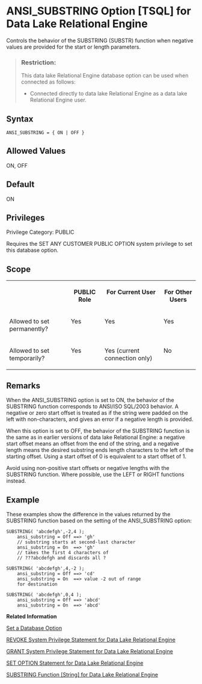 <!-- loioa62ceea984f210159d1a91e2823fa668 -->

# ANSI\_SUBSTRING Option \[TSQL\] for Data Lake Relational Engine

Controls the behavior of the SUBSTRING \(SUBSTR\) function when negative values are provided for the start or length parameters.



> ### Restriction:  
> This data lake Relational Engine database option can be used when connected as follows:
> 
> -   Connected directly to data lake Relational Engine as a data lake Relational Engine user.



<a name="loioa62ceea984f210159d1a91e2823fa668__section_u1n_l5b_qkb"/>

## Syntax

```
ANSI_SUBSTRING = { ON | OFF }
```



<a name="loioa62ceea984f210159d1a91e2823fa668__iq_refso_340"/>

## Allowed Values

ON, OFF



<a name="loioa62ceea984f210159d1a91e2823fa668__iq_refso_341"/>

## Default

ON



<a name="loioa62ceea984f210159d1a91e2823fa668__section_k3c_gxb_3qb"/>

## Privileges

Privilege Category: PUBLIC

Requires the SET ANY CUSTOMER PUBLIC OPTION system privilege to set this database option.



<a name="loioa62ceea984f210159d1a91e2823fa668__iq_refso_325"/>

## Scope


<table>
<tr>
<th valign="top">

 



</th>
<th valign="top">

PUBLIC Role



</th>
<th valign="top">

For Current User



</th>
<th valign="top">

For Other Users



</th>
</tr>
<tr>
<td valign="top">

Allowed to set permanently?



</td>
<td valign="top">

Yes



</td>
<td valign="top">

Yes



</td>
<td valign="top">

Yes



</td>
</tr>
<tr>
<td valign="top">

Allowed to set temporarily?



</td>
<td valign="top">

Yes



</td>
<td valign="top">

Yes \(current connection only\)



</td>
<td valign="top">

No



</td>
</tr>
</table>



<a name="loioa62ceea984f210159d1a91e2823fa668__iq_refso_342"/>

## Remarks

When the ANSI\_SUBSTRING option is set to ON, the behavior of the SUBSTRING function corresponds to ANSI/ISO SQL/2003 behavior. A negative or zero start offset is treated as if the string were padded on the left with non-characters, and gives an error if a negative length is provided.

When this option is set to OFF, the behavior of the SUBSTRING function is the same as in earlier versions of data lake Relational Engine: a negative start offset means an offset from the end of the string, and a negative length means the desired substring ends length characters to the left of the starting offset. Using a start offset of 0 is equivalent to a start offset of 1.

Avoid using non-positive start offsets or negative lengths with the SUBSTRING function. Where possible, use the LEFT or RIGHT functions instead.



<a name="loioa62ceea984f210159d1a91e2823fa668__iq_refso_343"/>

## Example

These examples show the difference in the values returned by the SUBSTRING function based on the setting of the ANSI\_SUBSTRING option:

```
SUBSTRING( 'abcdefgh',-2,4 );
	ansi_substring = Off ==> 'gh' 
	// substring starts at second-last character
	ansi_substring = On  ==> 'gh'
	// takes the first 4 characters of 
	// ???abcdefgh and discards all ?
```

```
SUBSTRING( 'abcdefgh',4,-2 );
	ansi_substring = Off ==> 'cd'
	ansi_substring = On  ==> value -2 out of range 
	for destination
```

```
SUBSTRING( 'abcdefgh',0,4 );
	ansi_substring = Off ==> 'abcd'
	ansi_substring = On  ==> 'abcd'
```

**Related Information**  


[Set a Database Option](set-a-database-option-0dcb893.md "You set options with the SET OPTION statement.")

[REVOKE System Privilege Statement for Data Lake Relational Engine](../080-sql-statements/revoke-system-privilege-statement-for-data-lake-relational-engine-a3eadda.md "Removes specific system privileges from specific users and the right to administer the privilege.")

[GRANT System Privilege Statement for Data Lake Relational Engine](../080-sql-statements/grant-system-privilege-statement-for-data-lake-relational-engine-a3dfcb0.md "Grants specific system privileges to users or roles, with or without administrative rights.")

[SET OPTION Statement for Data Lake Relational Engine](../080-sql-statements/set-option-statement-for-data-lake-relational-engine-a625da7.md "Changes options that affect the behavior of the database and its compatibility with Transact-SQL. Setting the value of an option can change the behavior for all users or an individual user, in either a temporary or permanent scope.")

[SUBSTRING Function \[String\] for Data Lake Relational Engine](../050-system-sql-functions/substring-function-string-for-data-lake-relational-engine-a58787e.md "Returns a substring of a string.")

